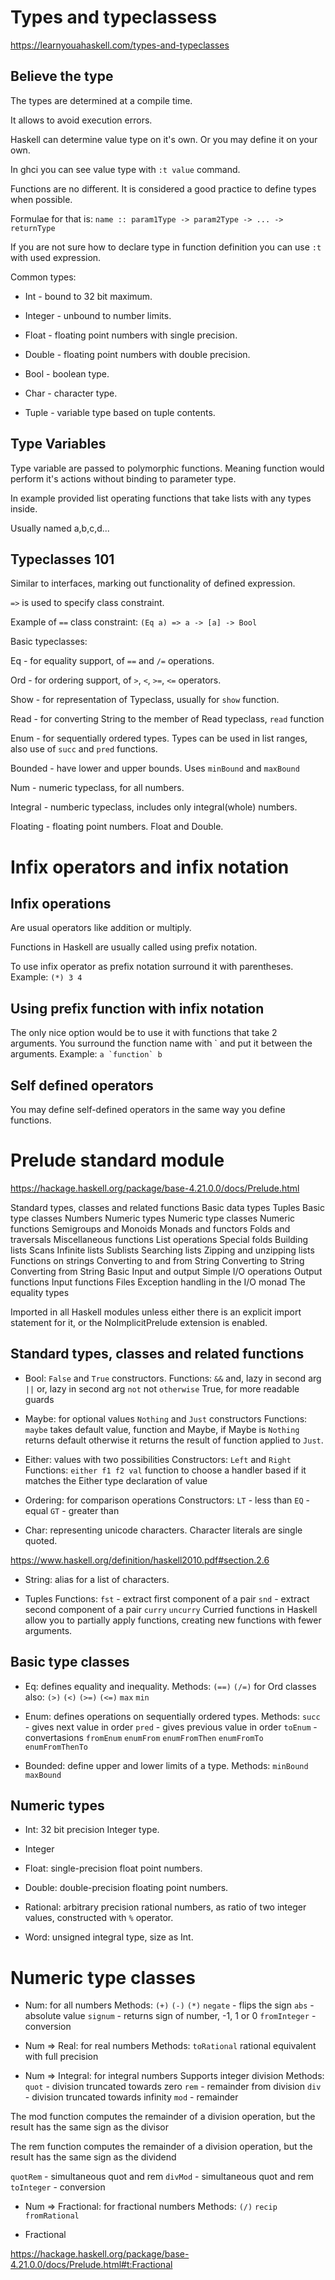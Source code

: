 # Types and typeclassess

https://learnyouahaskell.com/types-and-typeclasses

## Believe the type

The types are determined at a compile time.

It allows to avoid execution errors.

Haskell can determine value type on it's own. Or you may define it on your own.

In ghci you can see value type with `:t value` command.

Functions are no different. It is considered a good practice to define types when possible. 

Formulae for that is:
`name :: param1Type -> param2Type -> ... -> returnType`

If you are not sure how to declare type in function definition you can use `:t` with used expression.

Common types:

- Int -  bound to 32 bit maximum.

- Integer - unbound to number limits.

- Float - floating point numbers with single precision.

- Double - floating point numbers with double precision.

- Bool - boolean type.

- Char - character type.

- Tuple - variable type based on tuple contents.

## Type Variables

Type variable are passed to polymorphic functions. Meaning function would perform it's actions without binding to parameter type.

In example provided list operating functions that take lists with any types inside.

Usually named a,b,c,d...

## Typeclasses 101

Similar to interfaces, marking out functionality of defined expression.

`=>` is used to specify class constraint.

Example of `==` class constraint:
`(Eq a) => a -> [a] -> Bool`

Basic typeclasses:

Eq - for equality support, of `==` and `/=` operations.

Ord - for ordering support, of `>`, `<`, `>=`, `<=` operators.

Show - for representation of Typeclass, usually for `show` function.

Read - for converting String to the member of Read typeclass, `read` function

Enum - for sequentially ordered types.  Types can be used in list ranges, also use of `succ` and `pred` functions.

Bounded - have lower and upper bounds. Uses `minBound` and `maxBound`

Num - numeric typeclass, for all numbers.

Integral - numberic typeclass, includes only integral(whole) numbers.

Floating - floating point numbers. Float and Double.

# Infix operators and infix notation

## Infix operations

Are usual operators like addition or multiply.

Functions in Haskell are usually called using prefix notation.

To use infix operator as prefix notation surround it with parentheses.
Example: `(*) 3 4`

## Using prefix function with infix notation

The only nice option would be to use it with functions that take 2 arguments.
You surround the function name with \` and put it between the arguments.
Example: ```a `function` b```

## Self defined operators

You may define self-defined operators in the same way you define functions.



# Prelude standard module

https://hackage.haskell.org/package/base-4.21.0.0/docs/Prelude.html

Standard types, classes and related functions
Basic data types
Tuples
Basic type classes
Numbers
Numeric types
Numeric type classes
Numeric functions
Semigroups and Monoids
Monads and functors
Folds and traversals
Miscellaneous functions
List operations
Special folds
Building lists
Scans
Infinite lists
Sublists
Searching lists
Zipping and unzipping lists
Functions on strings
Converting to and from String
Converting to String
Converting from String
Basic Input and output
Simple I/O operations
Output functions
Input functions
Files
Exception handling in the I/O monad
The equality types

Imported in all Haskell modules unless  either there is an explicit import statement for it, or the NoImplicitPrelude extension is enabled.

## Standard types, classes and related functions

- Bool: `False` and `True` constructors.
Functions:
`&&` and,  lazy in second arg
`||` or, lazy in second arg
`not` not
`otherwise` True, for more readable guards

- Maybe: for optional values
    `Nothing` and `Just` constructors
Functions:
`maybe` takes default value, function and Maybe, if Maybe is `Nothing` returns default otherwise it returns the result of function applied to `Just`.

- Either: values with two possibilities
Constructors: `Left` and `Right`
Functions:
`either f1 f2 val` function to choose a handler based if it matches the Either type declaration of value 

- Ordering: for comparison operations
Constructors:
`LT` - less than
`EQ` - equal
`GT` - greater than

- Char: representing unicode characters.
Character literals are single quoted.

https://www.haskell.org/definition/haskell2010.pdf#section.2.6

- String: alias for a list of characters.

- Tuples
Functions:
`fst` - extract first component of a pair
`snd` - extract second component of a pair
`curry`
`uncurry`
Curried functions in Haskell allow you to partially apply functions, creating new functions with fewer arguments.

## Basic type classes

- Eq: defines equality and inequality.
Methods:
`(==)`
`(/=)`
for Ord classes also:
`(>)`
`(<)`
`(>=)`
`(<=)`
`max`
`min`

- Enum: defines operations on sequentially ordered types.
Methods:
`succ` - gives next value in order
`pred` - gives previous value in order
`toEnum` - convertasions
`fromEnum`
`enumFrom`
`enumFromThen`
`enumFromTo`
`enumFromThenTo`

- Bounded: define upper and lower limits of a type.
Methods:
`minBound`
`maxBound`

## Numeric types

- Int: 32 bit precision Integer type.

- Integer

- Float: single-precision float point numbers.

- Double: double-precision floating point numbers.

- Rational: arbitrary precision rational numbers, as ratio of two integer values, constructed with `%` operator.

- Word: unsigned integral type, size as Int.

# Numeric type classes

- Num: for all numbers
Methods:
`(+)`
`(-)`
`(*)`
`negate` - flips the sign
`abs` - absolute value
`signum` - returns sign of number, -1, 1 or 0
`fromInteger` - conversion

- Num => Real: for real numbers
Methods:
`toRational` rational equivalent with full precision

- Num => Integral: for integral numbers
Supports integer division
Methods:
`quot` - division truncated towards zero
`rem` - remainder from division
`div` - division truncated towards infinity
`mod` - remainder

The mod function computes the remainder of a division operation, but the result has the same sign as the divisor

The rem function computes the remainder of a division operation, but the result has the same sign as the dividend

`quotRem` - simultaneous quot and rem
`divMod` - simultaneous quot and rem
`toInteger` - conversion

- Num => Fractional: for fractional numbers
Methods:
`(/)`
`recip`
`fromRational`

- Fractional

https://hackage.haskell.org/package/base-4.21.0.0/docs/Prelude.html#t:Fractional

